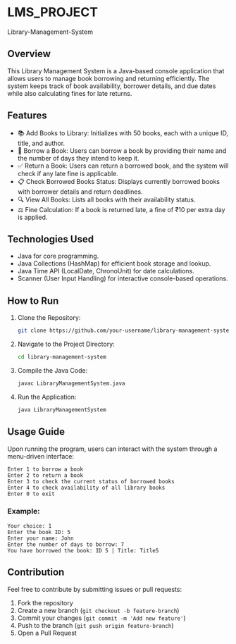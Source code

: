 # LMS_PROJECT
Library-Management-System
## Overview
This Library Management System is a Java-based console application that allows users to manage book borrowing and returning efficiently. The system keeps track of book availability, borrower details, and due dates while also calculating fines for late returns.

## Features
- 📚 Add Books to Library: Initializes with 50 books, each with a unique ID, title, and author.
- 👤 Borrow a Book: Users can borrow a book by providing their name and the number of days they intend to keep it.
- ✅ Return a Book: Users can return a borrowed book, and the system will check if any late fine is applicable.
- 📋 Check Borrowed Books Status: Displays currently borrowed books with borrower details and return deadlines.
- 🔍 View All Books: Lists all books with their availability status.
- ⚖ Fine Calculation: If a book is returned late, a fine of ₹10 per extra day is applied.

## Technologies Used
- Java for core programming.
- Java Collections (HashMap) for efficient book storage and lookup.
- Java Time API (LocalDate, ChronoUnit) for date calculations.
- Scanner (User Input Handling) for interactive console-based operations.

## How to Run
1. Clone the Repository:
   ```sh
   git clone https://github.com/your-username/library-management-system.git
   ```
2. Navigate to the Project Directory:
   ```sh
   cd library-management-system
   ```
3. Compile the Java Code:
   ```sh
   javac LibraryManagementSystem.java
   ```
4. Run the Application:
   ```sh
   java LibraryManagementSystem
   ```

## Usage Guide
Upon running the program, users can interact with the system through a menu-driven interface:

```
Enter 1 to borrow a book
Enter 2 to return a book
Enter 3 to check the current status of borrowed books
Enter 4 to check availability of all library books
Enter 0 to exit
```
### Example:
```
Your choice: 1  
Enter the book ID: 5  
Enter your name: John  
Enter the number of days to borrow: 7  
You have borrowed the book: ID 5 | Title: Title5  
```

## Contribution
Feel free to contribute by submitting issues or pull requests:
1. Fork the repository
2. Create a new branch (`git checkout -b feature-branch`)
3. Commit your changes (`git commit -m 'Add new feature'`)
4. Push to the branch (`git push origin feature-branch`)
5. Open a Pull Request


